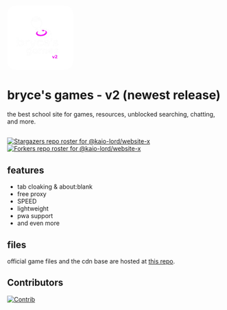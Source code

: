<p align="left">
<kbd>
<img style="border-radius:20px" height="150px" src="images/logo.png">
</kbd>
</p>
<h1 align="left">bryce's games - v2 (newest release)</h1>
<p align="left">the best school site for games, resources, unblocked searching, chatting, and more.</p>

## 
[![Stargazers repo roster for @kaio-lord/website-x](https://reporoster.com/stars/dark/kaio-lord/website-x)](https://github.com/kaio-lord/website-x/stargazers)
[![Forkers repo roster for @kaio-lord/website-x](https://reporoster.com/forks/dark/kaio-lord/website-x)](https://github.com/kaio-lord/website-x/network/members)


## features

- tab cloaking & about:blank
- free proxy
- SPEED
- lightweight
- pwa support
- and even more


## files

official game files and the cdn base are hosted at [this repo](https://gitlab.com/kaioxdev/legacy-assets).

<!-- ## Host the CDN

Thanks to [@Russell2259](https://github.com/Russell2259/) in the previous version,  you can host your CDN. Instructions are [here](https://3kh0.gitbook.io/wiki/create-a-cdn-server-for-3kh0).

## Host the website

You can host our website on a cloud hosting solution like Vercel here. If you're unsure on what this does, use our own site, or find one someone else is hosting. <br>


[![Deploy with Vercel](https://binbashbanana.github.io/deploy-buttons/buttons/remade/vercel.svg)](https://vercel.com/new/clone?repository-url=https%3A%2F%2Fgithub.com%2Fkaio-lord%2Fwebsite-x) 
[![Remix on Glitch](https://binbashbanana.github.io/deploy-buttons/buttons/remade/glitch.svg)](https://glitch.com/edit/#!/import/github/kaio-lord/website-x)
[![Deploy with Netlify](https://binbashbanana.github.io/deploy-buttons/buttons/remade/netlify.svg)](https://app.netlify.com/start/deploy?repository=https://github.com/kaio-lord/website-x)
[![Run on Google Cloud](https://binbashbanana.github.io/deploy-buttons/buttons/remade/googlecloud.svg)](https://deploy.cloud.run/?git_repo=https://github.com/kaio-lord/website-x)
[![Deploy to Render](https://binbashbanana.github.io/deploy-buttons/buttons/remade/render.svg)](https://render.com/deploy?repo=https://github.com/kaio-lord/website-x)


## Themes 

To create your own theme, check out the themes.css file on the repo. In there you will find existing themes that you can modify. More documentation can be found [here](http://3kh0.gitbook.io/wiki/create-theme-code). -->


## Contributors

[![Contrib](https://contrib.rocks/image?repo=bryyce19/gamesx)](https://github.com/bryyce19/gamesx)

<!--
## Previous versions

Here are the previous iterations of this project. All credits to 3kh0 and all of the amazing people that helped work on the iterations of this project.

- [v1](https://github.com/3kh0/website-v1)
- [v2](https://github.com/3kh0/website-v2)
- [v3](https://github.com/3kh0/website-v3)
- [v4](https://gitlab.com/3kh0/website-v4)

## License
View the license [here](LICENSE.txt). --:


